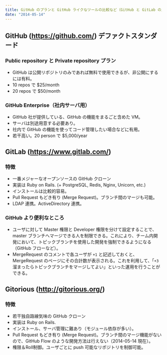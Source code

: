 ```yaml
---
title: GitHub のプランと GitHub ライクなツールの比較など（GitHub と GitLab の比較）
date: "2014-05-14"
---
```


GitHub (https://github.com/) デファクトスタンダード
----

### Public repository と Private repository プラン

- GitHub は公開リポジトリのみであれば無料で使用できるが、非公開にするには有料。
- 10 repos で $25/month
- 20 repos で $50/month

### GitHub Enterprise（社内サーバ用）

- GitHub 社が提供している、GitHub の機能をまるごと含めた VM。
- サーバは別途用意する必要あり。
- 社内で GitHub の機能を使ってコード管理したい場合などに有用。
- 若干高い。20 person で $5,000/year


GitLab (https://www.gitlab.com/)
----

### 特徴

- 一番メジャーなオープンソースの GitHub クローン
- 実装は Ruby on Rails. (+ PostgreSQL, Redis, Nginx, Unicorn, etc.)
- インストールは比較的容易。
- Pull Request もどき有り (Merge Request)。ブランチ間のマージも可能。
- LDAP 連携。ActiveDirectory 連携。

### GitHub より便利なところ

* ユーザに対して Master 権限と Developer 権限を分けて設定することで、master ブランチへマージできる人を制限できる。これにより、チーム内開発において、トピックブランチを使用した開発を強制できるようになる（GitHub フローなど）。
* MergeRequest のコメントで各ユーザが `+1` と記述しておくと、MergeRequest のページにその合計数が表示される。これを利用して、「`+3` 溜まったらトピックブランチをマージしてよい」といった運用を行うことができる。


Gitorious (http://gitorious.org/)
----

### 特徴

- 若干独自路線気味の GitHub クローン
- 実装は Ruby on Rails.
- インストール、サーバ管理に難あり（モジュール依存が多い）。
- Pull Request もどき有り (Merge Request)。ブランチ間のマージ機能がないので、GitHub Flow のような開発方法は行えない（2014-05-14 現在）。
- 権限＆Roll制御。ユーザごとに push 可能なリポジトリを制御可能。

